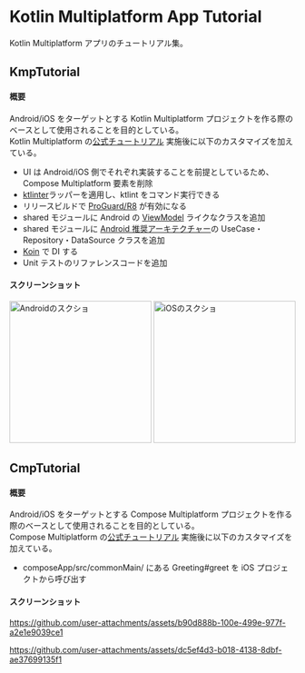 Kotlin Multiplatform App Tutorial
=================================

Kotlin Multiplatform アプリのチュートリアル集。

## KmpTutorial

#### 概要

Android/iOS をターゲットとする Kotlin Multiplatform プロジェクトを作る際のベースとして使用されることを目的としている。  
Kotlin Multiplatform の[公式チュートリアル](https://www.jetbrains.com/help/kotlin-multiplatform-dev/multiplatform-create-first-app.html) 実施後に以下のカスタマイズを加えている。

- UI は Android/iOS 側でそれぞれ実装することを前提としているため、Compose Multiplatform 要素を削除
- [ktlinter](https://github.com/jeremymailen/kotlinter-gradle)ラッパーを適用し、ktlint をコマンド実行できる
- リリースビルドで [ProGuard/R8](https://developer.android.com/build/shrink-code?hl=ja)  が有効になる
- shared モジュールに Android の [ViewModel](https://developer.android.com/topic/libraries/architecture/viewmodel?hl=ja) ライクなクラスを追加
- shared モジュールに [Android 推奨アーキテクチャー](https://developer.android.com/topic/architecture?hl=ja)の UseCase・Repository・DataSource クラスを追加
- [Koin](https://insert-koin.io/) で DI する
- Unit テストのリファレンスコードを追加

#### スクリーンショット

<img src="https://github.com/user-attachments/assets/50e24aad-ef37-4db7-8980-43d86277a51a" alt="Androidのスクショ" width="250px"> <img src="https://github.com/user-attachments/assets/92c95083-85b1-4040-b2f7-b304c0b86e27" alt="iOSのスクショ" width="250px"> 


## CmpTutorial

#### 概要

Android/iOS をターゲットとする Compose Multiplatform プロジェクトを作る際のベースとして使用されることを目的としている。  
Compose Multiplatform の[公式チュートリアル](https://www.jetbrains.com/help/kotlin-multiplatform-dev/compose-multiplatform-create-first-app.html) 実施後に以下のカスタマイズを加えている。

- composeApp/src/commonMain/ にある Greeting#greet を iOS プロジェクトから呼び出す

#### スクリーンショット

https://github.com/user-attachments/assets/b90d888b-100e-499e-977f-a2e1e9039ce1 

https://github.com/user-attachments/assets/dc5ef4d3-b018-4138-8dbf-ae37699135f1



